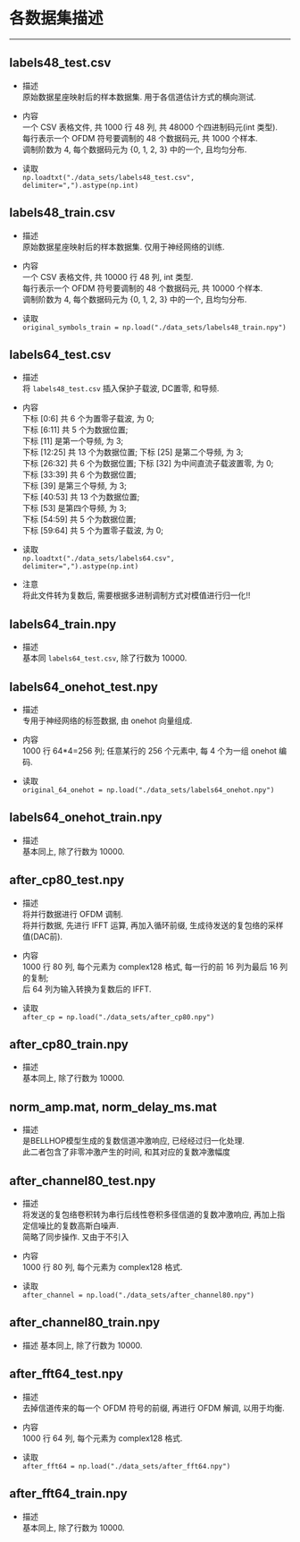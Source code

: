 # 各数据集描述
------------------------------
## labels48_test.csv
- 描述  
  原始数据星座映射后的样本数据集. 用于各信道估计方式的横向测试.
  
- 内容  
  一个 CSV 表格文件, 共 1000 行 48 列, 共 48000 个四进制码元(int 类型).    
  每行表示一个 OFDM 符号要调制的 48 个数据码元, 共 1000 个样本.   
  调制阶数为 4, 每个数据码元为 {0, 1, 2, 3} 中的一个, 且均匀分布.  
  
- 读取  
  `np.loadtxt("./data_sets/labels48_test.csv", delimiter=",").astype(np.int)`

## labels48_train.csv
- 描述  
  原始数据星座映射后的样本数据集. 仅用于神经网络的训练.

- 内容  
  一个 CSV 表格文件, 共 10000 行 48 列, int 类型.    
  每行表示一个 OFDM 符号要调制的 48 个数据码元, 共 10000 个样本.   
  调制阶数为 4, 每个数据码元为 {0, 1, 2, 3} 中的一个, 且均匀分布.

- 读取  
  `original_symbols_train = np.load("./data_sets/labels48_train.npy")`

## labels64_test.csv
- 描述  
  将 `labels48_test.csv` 插入保护子载波, DC置零, 和导频.
  
- 内容  
  下标 [0:6] 共 6 个为置零子载波, 为 0;  
  下标 [6:11] 共 5 个为数据位置;  
  下标 [11] 是第一个导频, 为 3;  
  下标 [12:25] 共 13 个为数据位置;
  下标 [25] 是第二个导频, 为 3;  
  下标 [26:32] 共 6 个为数据位置;
  下标 [32] 为中间直流子载波置零, 为 0;  
  下标 [33:39] 共 6 个为数据位置;  
  下标 [39] 是第三个导频, 为 3;  
  下标 [40:53] 共 13 个为数据位置;  
  下标 [53] 是第四个导频, 为 3;  
  下标 [54:59] 共 5 个为数据位置;  
  下标 [59:64] 共 5 个为置零子载波, 为 0;  
  
- 读取  
  `np.loadtxt("./data_sets/labels64.csv", delimiter=",").astype(np.int)`

- 注意  
  将此文件转为复数后, 需要根据多进制调制方式对模值进行归一化!!
  
## labels64_train.npy
- 描述  
  基本同 `labels64_test.csv`, 除了行数为 10000.


## labels64_onehot_test.npy  
- 描述  
  专用于神经网络的标签数据, 由 onehot 向量组成.    

- 内容  
  1000 行 64*4=256 列; 任意某行的 256 个元素中, 每 4 个为一组 onehot 编码.  
  
- 读取  
  `original_64_onehot = np.load("./data_sets/labels64_onehot.npy")`  

## labels64_onehot_train.npy
- 描述  
  基本同上, 除了行数为 10000.


## after_cp80_test.npy
- 描述  
  将并行数据进行 OFDM 调制.   
  将并行数据, 先进行 IFFT 运算, 再加入循环前缀, 生成待发送的复包络的采样值(DAC前).  
  
- 内容  
  1000 行 80 列, 每个元素为 complex128 格式, 每一行的前 16 列为最后 16 列的复制;   
  后 64 列为输入转换为复数后的 IFFT.
  
- 读取  
  `after_cp = np.load("./data_sets/after_cp80.npy")`

## after_cp80_train.npy
- 描述  
  基本同上, 除了行数为 10000.

## norm_amp.mat, norm_delay_ms.mat
- 描述  
  是BELLHOP模型生成的复数信道冲激响应, 已经经过归一化处理.   
  此二者包含了非零冲激产生的时间, 和其对应的复数冲激幅度


## after_channel80_test.npy
- 描述  
  将发送的复包络卷积转为串行后线性卷积多径信道的复数冲激响应, 再加上指定信噪比的复数高斯白噪声.  
  简略了同步操作. 又由于不引入
  
  
- 内容  
  1000 行 80 列, 每个元素为 complex128 格式.

- 读取  
  `after_channel = np.load("./data_sets/after_channel80.npy")`


## after_channel80_train.npy
- 描述
  基本同上, 除了行数为 10000.

## after_fft64_test.npy
- 描述  
  去掉信道传来的每一个 OFDM 符号的前缀, 再进行 OFDM 解调, 以用于均衡.  
  
- 内容  
  1000 行 64 列, 每个元素为 complex128 格式. 
  
- 读取  
  `after_fft64 = np.load("./data_sets/after_fft64.npy")`

## after_fft64_train.npy
- 描述  
  基本同上, 除了行数为 10000.
  



